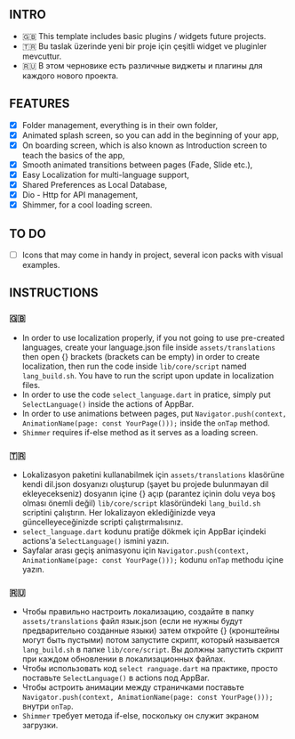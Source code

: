 ## INTRO ##
* 🇬🇧 This template includes basic plugins / widgets future projects.
* 🇹🇷 Bu taslak üzerinde yeni bir proje için çeşitli widget ve pluginler mevcuttur.
* 🇷🇺 В этом черновике есть различные виджеты и плагины для каждого нового проекта.

## FEATURES ##
- [x] Folder management, everything is in their own folder,
- [x] Animated splash screen, so you can add in the beginning of your app,
- [x] On boarding screen, which is also known as Introduction screen to teach the basics of the app,
- [x] Smooth animated transitions between pages (Fade, Slide etc.),
- [x] Easy Localization for multi-language support,
- [x] Shared Preferences as Local Database,
- [x] Dio - Http for API management,
- [x] Shimmer, for a cool loading screen. 

## TO DO ##
- [ ] Icons that may come in handy in project, several icon packs with visual examples.

## INSTRUCTIONS ##
### 🇬🇧 ###
- In order to use localization properly, if you not going to use pre-created languages, create your language.json file inside `assets/translations` then open {} brackets (brackets can be empty) in order to create localization, then run the code inside `lib/core/script` named `lang_build.sh`. You have to run the script upon update in localization files.
- In order to use the code `select_language.dart` in pratice, simply put `SelectLanguage()` inside the actions of AppBar.
- In order to use animations between pages, put `Navigator.push(context, AnimationName(page: const YourPage()));` inside the `onTap` method.
- `Shimmer` requires if-else method as it serves as a loading screen.
### 🇹🇷 ###
- Lokalizasyon paketini kullanabilmek için `assets/translations` klasörüne kendi dil.json dosyanızı oluşturup (şayet bu projede bulunmayan dil ekleyecekseniz) dosyanın içine {} açıp (parantez içinin dolu veya boş olması önemli değil) `lib/core/script` klasöründeki `lang_build.sh` scriptini çalıştırın. Her lokalizayon eklediğinizde veya güncelleyeceğinizde scripti çalıştırmalısınız.
- `select_language.dart` kodunu pratiğe dökmek için AppBar içindeki actions'a `SelectLanguage()` ismini yazın.
- Sayfalar arası geçiş animasyonu için `Navigator.push(context, AnimationName(page: const YourPage()));` kodunu `onTap` methodu içine yazın.
### 🇷🇺 ###
- Чтобы правильно настроить локализацию, создайте в папку `assets/translations` файл язык.json (если не нужны будут предварительно созданные языки) затем откройте {} (кронштейны могут быть пустыми) потом запустите скрипт, который называется `lang_build.sh` в папке `lib/core/script`. Вы должны запустить скрипт при каждом обновлении в локализационных файлах.
- Чтобы использовать код `select ranguage.dart` на практике, просто поставьте `SelectLanguage()` в actions под AppBar.
- Чтобы астроить анимации между страничками поставьте `Navigator.push(context, AnimationName(page: const YourPage()));` внутри `onTap`.
- `Shimmer` требует метода if-else, поскольку он служит экраном загрузки.
